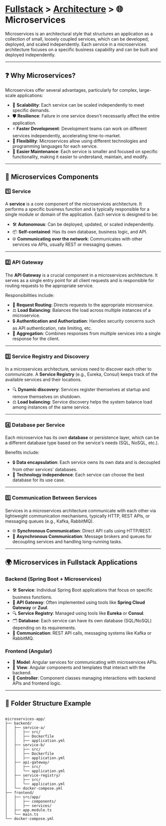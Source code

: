 # [Fullstack](../../) > [Architecture](../) > 🌐 Microservices

Microservices is an architectural style that structures an application as a collection of small, loosely coupled services, which can be developed, deployed, and scaled independently. Each service in a microservices architecture focuses on a specific business capability and can be built and deployed independently.

---

## ❓ Why Microservices?

Microservices offer several advantages, particularly for complex, large-scale applications:

- 🚀 **Scalability**: Each service can be scaled independently to meet specific demands.
- 🛡️ **Resilience**: Failure in one service doesn't necessarily affect the entire application.
- ⚡ **Faster Development**: Development teams can work on different services independently, accelerating time-to-market.
- 🎨 **Flexibility**: Microservices allow using different technologies and programming languages for each service.
- 🧹 **Easier Maintenance**: Each service is smaller and focused on specific functionality, making it easier to understand, maintain, and modify.

---

## 🧩 Microservices Components

### 1️⃣ Service

A **service** is a core component of the microservices architecture. It performs a specific business function and is typically responsible for a single module or domain of the application. Each service is designed to be:

- 🛠️ **Autonomous**: Can be deployed, updated, or scaled independently.
- 📦 **Self-contained**: Has its own database, business logic, and API.
- 🌐 **Communicating over the network**: Communicates with other services via APIs, usually REST or messaging queues.

---

### 2️⃣ API Gateway

The **API Gateway** is a crucial component in a microservices architecture. It serves as a single entry point for all client requests and is responsible for routing requests to the appropriate service.

Responsibilities include:

- 🔀 **Request Routing**: Directs requests to the appropriate microservice.
- ⚖️ **Load Balancing**: Balances the load across multiple instances of a microservice.
- 🔒 **Authentication and Authorization**: Handles security concerns such as API authentication, rate limiting, etc.
- 🧩 **Aggregation**: Combines responses from multiple services into a single response for the client.

---

### 3️⃣ Service Registry and Discovery

In a microservices architecture, services need to discover each other to communicate. A **Service Registry** (e.g., Eureka, Consul) keeps track of the available services and their locations.

- 🔍 **Dynamic discovery**: Services register themselves at startup and remove themselves on shutdown.
- ⚖️ **Load balancing**: Service discovery helps the system balance load among instances of the same service.

---

### 4️⃣ Database per Service

Each microservice has its own **database** or persistence layer, which can be a different database type based on the service's needs (SQL, NoSQL, etc.).

Benefits include:

- 🔒 **Data encapsulation**: Each service owns its own data and is decoupled from other services' databases.
- 🎨 **Technology independence**: Each service can choose the best database for its use case.

---

### 5️⃣ Communication Between Services

Services in a microservices architecture communicate with each other via lightweight communication mechanisms, typically HTTP, REST APIs, or messaging queues (e.g., Kafka, RabbitMQ).

- 🌐 **Synchronous Communication**: Direct API calls using HTTP/REST.
- 📩 **Asynchronous Communication**: Message brokers and queues for decoupling services and handling long-running tasks.

---

## 🌍 Microservices in Fullstack Applications

### Backend (Spring Boot + Microservices)

- 🛠️ **Service**: Individual Spring Boot applications that focus on specific business functions.
- 🔀 **API Gateway**: Often implemented using tools like **Spring Cloud Gateway** or **Zuul**.
- 🔍 **Service Registry**: Managed using tools like **Eureka** or **Consul**.
- 🗂️ **Database**: Each service can have its own database (SQL/NoSQL) depending on its requirements.
- 📡 **Communication**: REST API calls, messaging systems like Kafka or RabbitMQ.

### Frontend (Angular)

- 🧩 **Model**: Angular services for communicating with microservices APIs.
- 🎨 **View**: Angular components and templates that interact with the backend.
- 🧠 **Controller**: Component classes managing interactions with backend APIs and frontend logic.

---

## 📂 Folder Structure Example

```plaintext

microservices-app/
├── backend/
│   ├── service-a/
│   │   ├── src/
│   │   ├── Dockerfile
│   │   ├── application.yml
│   ├── service-b/
│   │   ├── src/
│   │   ├── Dockerfile
│   │   ├── application.yml
│   ├── api-gateway/
│   │   ├── src/
│   │   └── application.yml
│   ├── service-registry/
│   │   ├── src/
│   │   └── application.yml
│   └── docker-compose.yml
├── frontend/
│   ├── src/app/
│   │   ├── components/
│   │   ├── services/
│   ├── app.module.ts
│   └── main.ts
└── docker-compose.yml

```